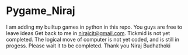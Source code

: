 # Pygame_Niraj
I am adding my builtup games in python in this repo.
You guys are free to leave ideas
Get back to me in nirajcit@gmail.com. Tickmid is not yet completed. The logical move of computer is not yet coded, and is still in progess. Please wait it to be completed. 
Thank you
Niraj Budhathoki
